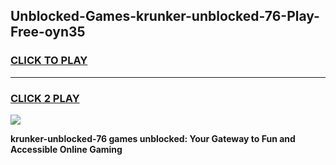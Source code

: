 
## Unblocked-Games-krunker-unblocked-76-Play-Free-oyn35
<h3>
<a href="https://premium76.site?title=krunker-unblocked-76&ref=18A">CLICK TO PLAY</a></h3>
<hr>

<h3>
<a href="https://premium76.site?title=krunker-unblocked-76&ref=18A">CLICK 2 PLAY</a>
  
</h3>

<a href="https://premium76.site?title=krunker-unblocked-76&ref=18A"><img src="https://clearcache.store/games.png"></a>


**krunker-unblocked-76 games unblocked: Your Gateway to Fun and Accessible Online Gaming**
